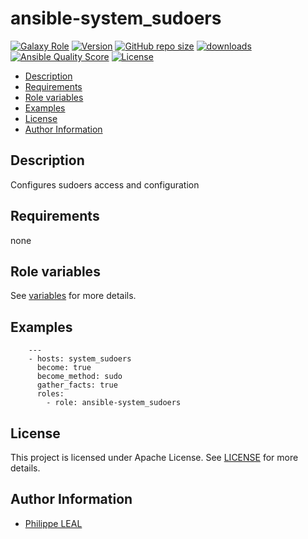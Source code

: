 # ansible-system_sudoers

[![Galaxy Role](https://img.shields.io/badge/galaxy-system_sudoers-purple?style=flat)](https://galaxy.ansible.com/lotusnoir/system_sudoers)
[![Version](https://img.shields.io/github/release/lotusnoir/ansible-system_sudoers.svg)](https://github.com/lotusnoir/ansible-system_sudoers/releases/latest)
[![GitHub repo size](https://img.shields.io/github/repo-size/lotusnoir/ansible-system_sudoers?color=orange&style=flat)](https://galaxy.ansible.com/lotusnoir/system_sudoers)
[![downloads](https://img.shields.io/ansible/role/d/61815)](https://galaxy.ansible.com/lotusnoir/system_sudoers)
[![Ansible Quality Score](https://img.shields.io/ansible/quality/61815)](https://galaxy.ansible.com/lotusnoir/system_sudoers)
[![License](https://img.shields.io/badge/license-Apache--2.0-brightgreen?style=flat)](https://opensource.org/licenses/Apache-2.0)

<!-- START doctoc generated TOC please keep comment here to allow auto update -->
<!-- DON'T EDIT THIS SECTION, INSTEAD RE-RUN doctoc TO UPDATE -->

- [Description](#description)
- [Requirements](#requirements)
- [Role variables](#role-variables)
- [Examples](#examples)
- [License](#license)
- [Author Information](#author-information)

<!-- END doctoc generated TOC please keep comment here to allow auto update -->

## Description

Configures sudoers access and configuration
## Requirements

none

## Role variables

See [variables](/defaults/main.yml) for more details.

## Examples

        ---
        - hosts: system_sudoers
          become: true
          become_method: sudo
          gather_facts: true
          roles:
            - role: ansible-system_sudoers


## License

This project is licensed under Apache License. See [LICENSE](/LICENSE) for more details.

## Author Information

- [Philippe LEAL](https://github.com/lotusnoir)

